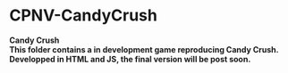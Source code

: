 # CPNV-CandyCrush
<b>Candy Crush<b><br>
This folder contains a in development game reproducing Candy Crush. Developped in HTML and JS, the final version will be post soon.
